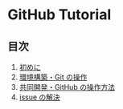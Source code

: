 # GitHub Tutorial

## 目次

1. [初めに](/docs/README/README-1.md)
1. [環境構築・Git の操作](/docs/README/README-2.md)
1. [共同開発・GitHub の操作方法](/docs/README/README-3.md)
1. [issue の解決](/docs/README/README-4.md)
